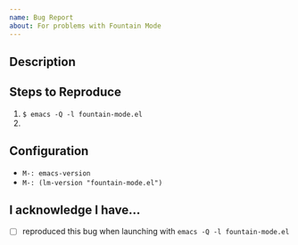 ```yaml
---
name: Bug Report
about: For problems with Fountain Mode
---
```


## Description



## Steps to Reproduce

<!-- You MUST begin your bug report with the following: -->

1. `$ emacs -Q -l fountain-mode.el`
2. 

## Configuration

- `M-: emacs-version`
- `M-: (lm-version "fountain-mode.el")`

<!--
    You may need to call `M-: (require 'lisp-mnt)` for the above to work.
    Please don't link to your configuration files or paste configuration code.
-->

## I acknowledge I have...

- [ ] reproduced this bug when launching with `emacs -Q -l fountain-mode.el`
